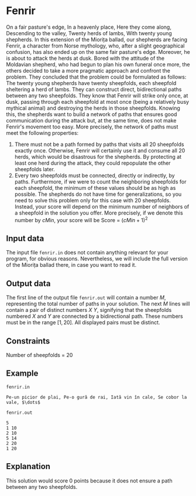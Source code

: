 # Fenrir

On a fair pasture's edge, In a heavenly place, Here they come along, Descending to the valley, Twenty herds of lambs, With twenty young shepherds. In this extension of the Miorița ballad, our shepherds are facing Fenrir, a character from Norse mythology, who, after a slight geographical confusion, has also ended up on the same fair pasture's edge. Moreover, he is about to attack the herds at dusk. Bored with the attitude of the Moldavian shepherd, who had begun to plan his own funeral once more, the others decided to take a more pragmatic approach and confront the problem. They concluded that the problem could be formulated as follows: The twenty young shepherds have twenty sheepfolds, each sheepfold sheltering a herd of lambs. They can construct direct, bidirectional paths between any two sheepfolds. They know that Fenrir will strike only once, at dusk, passing through each sheepfold at most once (being a relatively busy mythical animal) and destroying the herds in those sheepfolds. Knowing this, the shepherds want to build a network of paths that ensures good communication during the attack but, at the same time, does not make Fenrir's movement too easy. More precisely, the network of paths must meet the following properties: 
1. There must not be a path formed by paths that visits all 20 sheepfolds exactly once. Otherwise, Fenrir will certainly use it and consume all 20 herds, which would be disastrous for the shepherds. By protecting at least one herd during the attack, they could repopulate the other sheepfolds later. 
2. Every two sheepfolds must be connected, directly or indirectly, by paths. Furthermore, if we were to count the neighboring sheepfolds for each sheepfold, the minimum of these values should be as high as possible. The shepherds do not have time for generalizations, so you need to solve this problem only for this case with 20 sheepfolds. Instead, your score will depend on the minimum number of neighbors of a sheepfold in the solution you offer. More precisely, if we denote this number by $cMin$, your score will be Score $=$ $(cMin + 1)^2$ 

##  Input data

The input file `fenrir.in` does not contain anything relevant for your program, for obvious reasons. Nevertheless, we will include the full version of the Miorița ballad there, in case you want to read it. 

##  Output data

The first line of the output file `fenrir.out` will contain a number $M$, representing the total number of paths in your solution. The next $M$ lines will contain a pair of distinct numbers $X$ $Y$, signifying that the sheepfolds numbered $X$ and $Y$ are connected by a bidirectional path. These numbers must be in the range $[1, 20]$. All displayed pairs must be distinct.

##  Constraints

Number of sheepfolds $=$ $20$

##  Example

`fenrir.in` 
```
Pe-un picior de plai, Pe-o gură de rai, Iată vin în cale, Se cobor la vale, $\dots$
```

`fenrir.out` 
```
5 
1 10 
2 10 
5 14 
2 20 
1 20 
```
##  Explanation

This solution would score $0$ points because it does not ensure a path between any two sheepfolds.